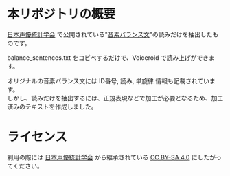 # 本リポジトリの概要
[日本声優統計学会](http://voice-statistics.github.io/) で公開されている"[音素バランス文](https://github.com/voice-statistics/voice-statistics.github.com/blob/master/assets/doc/balance_sentences.txt)"の読みだけを抽出したものです。

balance_sentences.txt をコピペするだけで、Voiceroid で読み上げができます。

オリジナルの音素バランス文には ID番号, 読み, 単旋律 情報も記載されています。  
しかし、読みだけを抽出するには、正規表現などで加工が必要となるため、加工済みのテキストを作成しました。

# ライセンス
利用の際には [日本声優統計学会](http://voice-statistics.github.io/) から継承されている [CC BY-SA 4.0](https://creativecommons.org/licenses/by-sa/4.0/deed.ja) にしたがってください。
 
